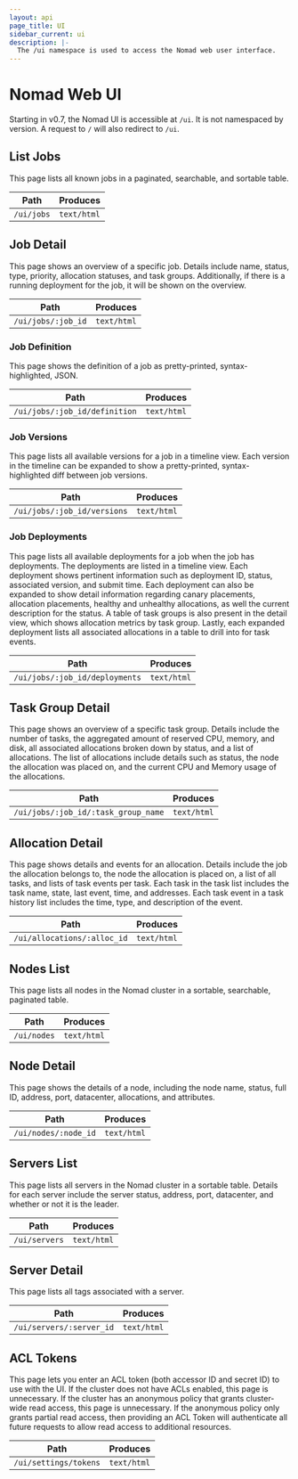 ```yaml
---
layout: api
page_title: UI
sidebar_current: ui
description: |-
  The /ui namespace is used to access the Nomad web user interface.
---
```


# Nomad Web UI

Starting in v0.7, the Nomad UI is accessible at `/ui`. It is not namespaced by version. A request to `/`
will also redirect to `/ui`.


## List Jobs

This page lists all known jobs in a paginated, searchable, and sortable table.

| Path       | Produces    |
| ---------- | ----------- |
| `/ui/jobs` | `text/html` |


## Job Detail

This page shows an overview of a specific job. Details include name, status, type,
priority, allocation statuses, and task groups. Additionally, if there is a running
deployment for the job, it will be shown on the overview.

| Path               | Produces    |
| ------------------ | ----------- |
| `/ui/jobs/:job_id` | `text/html` |


### Job Definition

This page shows the definition of a job as pretty-printed, syntax-highlighted, JSON.

| Path                          | Produces    |
| ----------------------------- | ----------- |
| `/ui/jobs/:job_id/definition` | `text/html` |


### Job Versions

This page lists all available versions for a job in a timeline view. Each version in
the timeline can be expanded to show a pretty-printed, syntax-highlighted diff between
job versions.

| Path                          | Produces    |
| ----------------------------- | ----------- |
| `/ui/jobs/:job_id/versions`   | `text/html` |


### Job Deployments

This page lists all available deployments for a job when the job has deployments. The
deployments are listed in a timeline view. Each deployment shows pertinent information
such as deployment ID, status, associated version, and submit time. Each deployment can
also be expanded to show detail information regarding canary placements, allocation
placements, healthy and unhealthy allocations, as well the current description for the
status. A table of task groups is also present in the detail view, which shows allocation
metrics by task group. Lastly, each expanded deployment lists all associated allocations
in a table to drill into for task events.

| Path                             | Produces    |
| -------------------------------- | ----------- |
| `/ui/jobs/:job_id/deployments`   | `text/html` |


## Task Group Detail

This page shows an overview of a specific task group. Details include the number of tasks, the aggregated amount of reserved CPU, memory, and disk, all associated allocations broken
down by status, and a list of allocations. The list of allocations include details such as
status, the node the allocation was placed on, and the current CPU and Memory usage of the
allocations.

| Path                                | Produces    |
| ----------------------------------- | ----------- |
| `/ui/jobs/:job_id/:task_group_name` | `text/html` |


## Allocation Detail

This page shows details and events for an allocation. Details include the job the allocation
belongs to, the node the allocation is placed on, a list of all tasks, and lists of task
events per task. Each task in the task list includes the task name, state, last event, time,
and addresses. Each task event in a task history list includes the time, type, and
description of the event.

| Path                        | Produces    |
| --------------------------- | ----------- |
| `/ui/allocations/:alloc_id` | `text/html` |


## Nodes List

This page lists all nodes in the Nomad cluster in a sortable, searchable, paginated
table.

| Path        | Produces    |
| ----------- | ----------- |
| `/ui/nodes` | `text/html` |


## Node Detail

This page shows the details of a node, including the node name, status, full ID,
address, port, datacenter, allocations, and attributes.

| Path                 | Produces    |
| -------------------- | ----------- |
| `/ui/nodes/:node_id` | `text/html` |


## Servers List

This page lists all servers in the Nomad cluster in a sortable table. Details for each
server include the server status, address, port, datacenter, and whether or not it is
the leader.

| Path          | Produces    |
| ------------- | ----------- |
| `/ui/servers` | `text/html` |


## Server Detail

This page lists all tags associated with a server.

| Path                     | Produces    |
| ------------------------ | ----------- |
| `/ui/servers/:server_id` | `text/html` |


## ACL Tokens

This page lets you enter an ACL token (both accessor ID and secret ID) to use with the UI.
If the cluster does not have ACLs enabled, this page is unnecessary. If the cluster has an
anonymous policy that grants cluster-wide read access, this page is unnecessary. If the
anonymous policy only grants partial read access, then providing an ACL Token will
authenticate all future requests to allow read access to additional resources.

| Path                  | Produces    |
| --------------------- | ----------- |
| `/ui/settings/tokens` | `text/html` |
